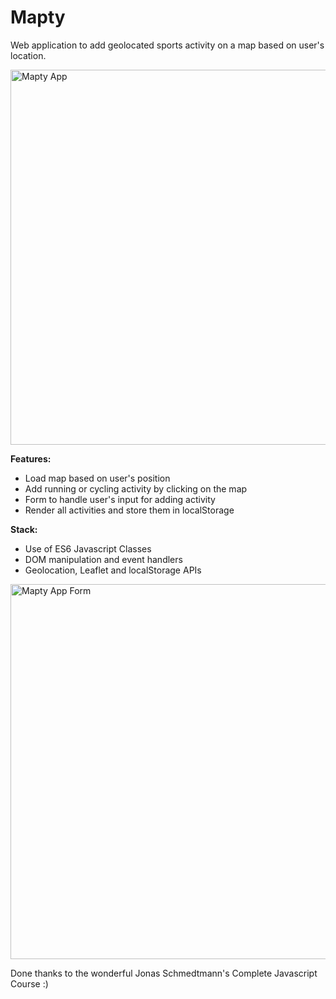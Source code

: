 # Mapty

Web application to add geolocated sports activity on a map based on user's location. 

<img width="600" alt="Mapty App" src="https://github.com/Mathispnz/Mapty/assets/38229939/0cc01547-a077-4c55-93d6-94af0c2e7d42">

**Features:**
- Load map based on user's position
- Add running or cycling activity by clicking on the map
- Form to handle user's input for adding activity
- Render all activities and store them in localStorage

**Stack:**
- Use of ES6 Javascript Classes
- DOM manipulation and event handlers
- Geolocation, Leaflet and localStorage APIs

<img width="600" alt="Mapty App Form" src="https://github.com/Mathispnz/Mapty/assets/38229939/9a17ebb1-2b94-41f1-9389-7e3b95e1a4b9">

Done thanks to the wonderful Jonas Schmedtmann's Complete Javascript Course :)
